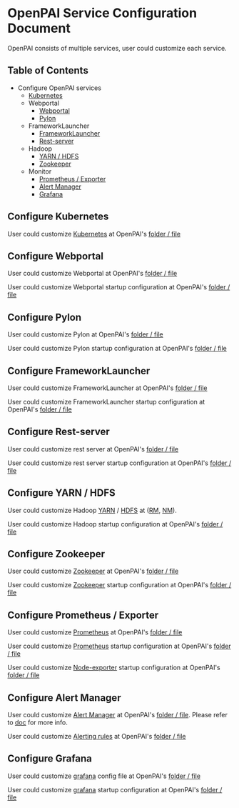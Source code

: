 # OpenPAI Service Configuration Document

OpenPAI consists of multiple services, user could customize each service.

## Table of Contents

- Configure OpenPAI services
    - [Kubernetes](#kubernetes)
    - Webportal
      - [Webportal](#webportal)
      - [Pylon](#pylon)
    - FrameworkLauncher
      - [FrameworkLauncher](#frameworklauncher)
      - [Rest-server](#restserver)
    - Hadoop
      - [YARN / HDFS](#hadoop)
      - [Zookeeper](#zookeeper)
    - Monitor
      - [Prometheus / Exporter](#prometheus)
      - [Alert Manager](#alertmanager)
      - [Grafana](#grafana)

## Configure Kubernetes <a name="kubernetes"></a>

User could customize [Kubernetes](https://kubernetes.io/) at OpenPAI's [folder / file](../../../deployment/k8sPaiLibrary/template)

## Configure Webportal <a name="webportal"></a>

User could customize Webportal at OpenPAI's [folder / file](../../webportal/README.md#Configuration)

User could customize Webportal startup configuration at OpenPAI's [folder / file](../../../src/webportal/deploy/webportal.yaml.template)

## Configure Pylon <a name="pylon"></a>

User could customize Pylon at OpenPAI's [folder / file](../../pylon/README.md#Configuration)

User could customize Pylon startup configuration at OpenPAI's [folder / file](../../../src/pylon/deploy/pylon.yaml.template)

## Configure FrameworkLauncher <a name="frameworklauncher"></a>

User could customize FrameworkLauncher at OpenPAI's [folder / file](../../../subprojects/frameworklauncher/yarn/doc/USERMANUAL.md#Configuration)

User could customize FrameworkLauncher startup configuration at OpenPAI's [folder / file](../../../src/yarn-frameworklauncher/deploy/yarn-frameworklauncher.yaml.template)

## Configure Rest-server <a name="restserver"></a>

User could customize rest server at OpenPAI's [folder / file](../../../src/rest-server/deploy/rest-server.yaml.template)

User could customize rest server startup configuration at OpenPAI's [folder / file](../../../src)

## Configure YARN / HDFS <a name="hadoop"></a>

User could customize Hadoop [YARN](https://hadoop.apache.org/docs/current/hadoop-yarn/hadoop-yarn-site/YARN.html) / [HDFS](https://hadoop.apache.org/docs/stable/hadoop-project-dist/hadoop-hdfs/HdfsUserGuide.html) at ([RM](../../../src/hadoop-resource-manager/deploy/hadoop-resource-manager-configuration), [NM](../../../src/hadoop-node-manager/deploy/hadoop-node-manager-configuration)).

User could customize Hadoop startup configuration at OpenPAI's [folder / file](../../../src)


## Configure Zookeeper <a name="zookeeper"></a>

User could customize [Zookeeper](https://zookeeper.apache.org/) at OpenPAI's [folder / file](../../../src/zookeeper/build/zoo.cfg)

User could customize [Zookeeper](https://zookeeper.apache.org/) startup configuration at OpenPAI's [folder / file](../../../src/zookeeper/deploy/zookeeper.yaml.template)

## Configure Prometheus / Exporter <a name="prometheus"></a>

User could customize [Prometheus](https://prometheus.io/docs/prometheus/latest/configuration/configuration/) at OpenPAI's [folder / file](../../../src/prometheus/deploy/prometheus-configmap.yaml.template)

User could customize [Prometheus](https://prometheus.io/docs/prometheus/latest/configuration/configuration/) startup configuration at OpenPAI's [folder / file](../../../src/prometheus/deploy/prometheus-deployment.yaml.template)

User could customize [Node-exporter](https://github.com/prometheus/node_exporter) startup configuration at OpenPAI's [folder / file](../../../src/node-exporter/deploy/node-exporter.yaml.template)

## Configure Alert Manager <a name="alertmanager"></a>

User could customize [Alert Manager](https://prometheus.io/docs/alerting/alertmanager/) at OpenPAI's [folder / file](../../../src/alert-manager/deploy/alert-configmap.yaml.template). Please refer to [doc](../../alerting/alert-manager.md#configuration) for more info.

User could customize [Alerting rules](https://prometheus.io/docs/prometheus/latest/configuration/alerting_rules/) at OpenPAI's [folder / file](../../../src/prometheus/deploy/alerting)

## Configure Grafana <a name="grafana"></a>

User could customize [grafana](http://docs.grafana.org/installation/configuration/) config file at OpenPAI's [folder / file](../../../src/grafana/src/grafana_config.sh)

User could customize [grafana](http://docs.grafana.org/installation/configuration/) startup configuration at OpenPAI's [folder / file](../../../src/grafana/src/start_server.sh)


